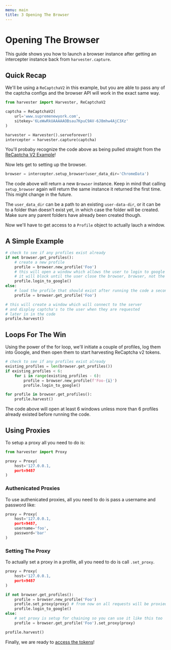 ```yaml
---
menu: main
title: 3 Opening The Browser
---
```


# Opening The Browser

This guide shows you how to launch a browser instance after getting an intercepter
instance back from `harvester.capture`.

<!-- **NOTE**: This example assumes you have already unlocked the harvester. For more information
on that see [here](/docs/unlocking-the-harvester) -->

## Quick Recap

We'll be using a `ReCaptchaV2` in this example, but you are able to pass any of the
captcha configs and the browser API will work in the exact same way.

```py
from harvester import Harvester, ReCaptchaV2

captcha = ReCaptchaV2(
    url='www.supremenewyork.com',
    sitekey='6LeWwRkUAAAAAOBsau7KpuC9AV-6J8mhw4AjC3Xz'
)

harvester = Harvester().serveforever()
intercepter = harvester.capture(captcha)
```

You'll probaby recognize the code above as being pulled straight from the [ReCaptcha V2 Example](/docs/recaptcha-v2-example/)!

Now lets get to setting up the browser.

```py
browser = intercepter.setup_browser(user_data_dir='ChromeData')
```

The code above will return a new `Browser` instance. Keep in mind that calling
`setup_browser` again will return the same instance it returned the first time.
This might change in the future.

The `user_data_dir` can be a path to an existing `user-data-dir`, or it can be to
a folder than doesn't exist yet, in which case the folder will be created. Make
sure any parent folders have already been created though.


Now we'll have to get access to a `Profile` object to actually lauch a window.

## A Simple Example

```py
# check to see if any profiles exist already
if not browser.get_profiles():
    # create a new profile
    profile = browser.new_profile('Foo')
    # this will open a window which allows the user to login to google
    # it will block until the user close the browser, browser, not the window
    profile.login_to_google()
else:
    # load the profile that should exist after running the code a second time
    profile = browser.get_profile('Foo')

# this will create a window which will connect to the server
# and display captcha's to the user when they are requested
# later in in the code
profile.harvest()
```

## Loops For The Win

Using the power of the for loop, we'll initiate a couple of profiles, log them
into Google, and then open them to start harvesting ReCaptcha v2 tokens. 

```py
# check to see if any profiles exist already
existing_profiles = len(browser.get_profiles())
if existing_profiles < 6:
    for i in range(existing_profiles - 6):
        profile = browser.new_profile(f'Foo-{i}')
        profile.login_to_google()

for profile in browser.get_profiles():
    profile.harvest()
```

The code above will open at least 6 windows unless more than 6 profiles
already existed before running the code.

## Using Proxies

To setup a proxy all you need to do is:

```py
from harvester import Proxy

proxy = Proxy(
    host='127.0.0.1,
    port=9487
)
```

### Authenicated Proxies

To use authenicated proxies, all you need to do is
pass a username and password like:

```py
proxy = Proxy(
    host='127.0.0.1,
    port=9487,
    username='foo',
    password='bar'
)
```

### Setting The Proxy

To actually set a proxy in a profile, all you need to do is call
`.set_proxy`.

```py
proxy = Proxy(
    host='127.0.0.1,
    port=9487
)

if not browser.get_profiles():
    profile = browser.new_profile('Foo')
    profile.set_proxy(proxy) # from now on all requests will be proxied
    profile.login_to_google()
else:
    # set proxy is setup for chaining so you can use it like this too
    profile = browser.get_profile('Foo').set_proxy(proxy)

profile.harvest()
```

Finally, we are ready to [access the tokens](/docs/accessing-the-tokens)!
